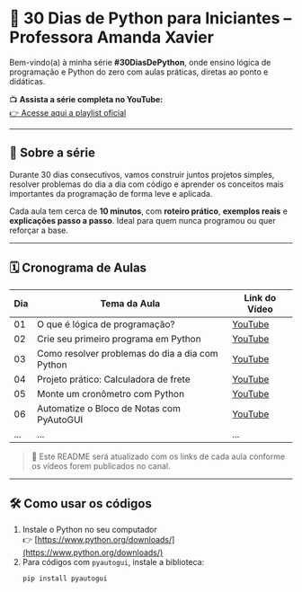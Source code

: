 # 🐍 30 Dias de Python para Iniciantes – Professora Amanda Xavier

Bem-vindo(a) à minha série **#30DiasDePython**, onde ensino lógica de programação e Python do zero com aulas práticas, diretas ao ponto e didáticas.

📺 **Assista a série completa no YouTube:**  
[👉 Acesse aqui a playlist oficial](https://youtube.com/@professoraamandaxavier)

---

## 📌 Sobre a série

Durante 30 dias consecutivos, vamos construir juntos projetos simples, resolver problemas do dia a dia com código e aprender os conceitos mais importantes da programação de forma leve e aplicada.

Cada aula tem cerca de **10 minutos**, com **roteiro prático**, **exemplos reais** e **explicações passo a passo**. Ideal para quem nunca programou ou quer reforçar a base.

---

## 🗓️ Cronograma de Aulas

| Dia | Tema da Aula                                         | Link do Vídeo |
|-----|------------------------------------------------------|----------------|
| 01  | O que é lógica de programação?                       | [YouTube](https://youtu.be/SVqUV8E_hIg) |
| 02  | Crie seu primeiro programa em Python                 | [YouTube](https://youtu.be/MehYJ3pMD00) |
| 03  | Como resolver problemas do dia a dia com Python      | [YouTube](https://youtu.be/VhWZfgP0gGA) |
| 04  | Projeto prático: Calculadora de frete                | [YouTube](https://youtu.be/ZjJkPeAsCWI) |
| 05  | Monte um cronômetro com Python                       | [YouTube](https://youtu.be/HHrJqcMOMGU) |
| 06  | Automatize o Bloco de Notas com PyAutoGUI            | [YouTube](https://youtube.com/@professoraamandaxavier) |
| ... | ...                                                  | ...            |

> 🔁 Este README será atualizado com os links de cada aula conforme os vídeos forem publicados no canal.

---

## 🛠️ Como usar os códigos

1. Instale o Python no seu computador  
   👉 [https://www.python.org/downloads/](https://www.python.org/downloads/)
2. Para códigos com `pyautogui`, instale a biblioteca:
   ```bash
   pip install pyautogui

